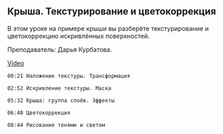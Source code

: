 ## Крыша. Текстурирование и цветокоррекция

В этом уроке на примере крыши вы разберёте текстурирование и цветокоррекцию искривлённых поверхностей.

Преподаватель: Дарья Курбатова.

[Video](https://player.softculture.cc/embed/online/PSH/PSH_76.19.07_L5-9_Roof)

``` chapters
00:21 Наложение текстуры. Трансформация

02:52 Искривление текстуры. Маска

05:32 Крыша: группа слоёв. Эффекты

06:40 Цветокоррекция

08:44 Рисование тенями и светом
```
